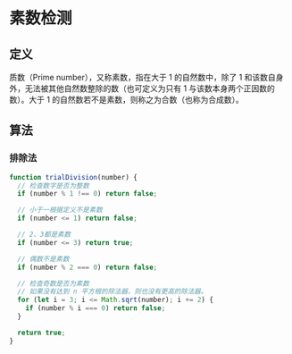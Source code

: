 # 素数检测

## 定义

质数（Prime number），又称素数，指在大于 1 的自然数中，除了 1 和该数自身外，无法被其他自然数整除的数（也可定义为只有 1 与该数本身两个正因数的数）。大于 1 的自然数若不是素数，则称之为合数（也称为合成数）。

## 算法

### 排除法

```js
function trialDivision(number) {
  // 检查数字是否为整数
  if (number % 1 !== 0) return false;

  // 小于一根据定义不是素数
  if (number <= 1) return false;

  // 2、3都是素数
  if (number <= 3) return true;

  // 偶数不是素数
  if (number % 2 === 0) return false;

  // 检查奇数是否为素数
  // 如果没有达到 n 平方根的除法器，则也没有更高的除法器。
  for (let i = 3; i <= Math.sqrt(number); i += 2) {
    if (number % i === 0) return false;
  }

  return true;
}
```
